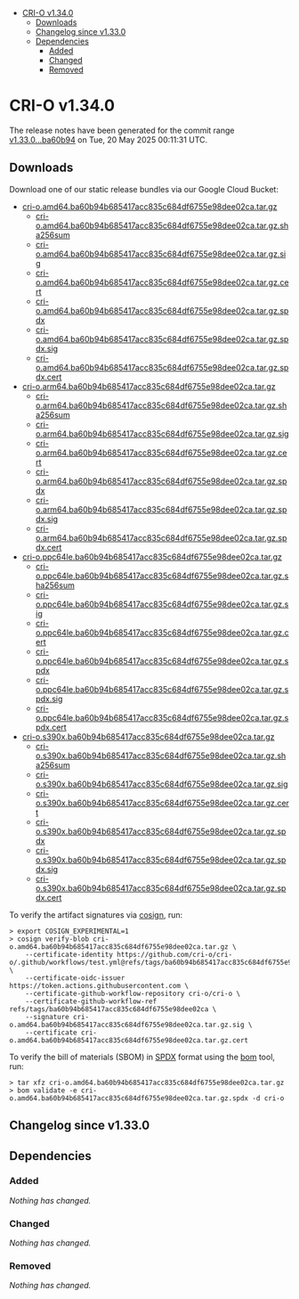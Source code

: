 - [CRI-O v1.34.0](#cri-o-v1340)
  - [Downloads](#downloads)
  - [Changelog since v1.33.0](#changelog-since-v1330)
  - [Dependencies](#dependencies)
    - [Added](#added)
    - [Changed](#changed)
    - [Removed](#removed)

# CRI-O v1.34.0

The release notes have been generated for the commit range
[v1.33.0...ba60b94](https://github.com/cri-o/cri-o/compare/v1.33.0...v1.34.0) on Tue, 20 May 2025 00:11:31 UTC.

## Downloads

Download one of our static release bundles via our Google Cloud Bucket:

- [cri-o.amd64.ba60b94b685417acc835c684df6755e98dee02ca.tar.gz](https://storage.googleapis.com/cri-o/artifacts/cri-o.amd64.ba60b94b685417acc835c684df6755e98dee02ca.tar.gz)
  - [cri-o.amd64.ba60b94b685417acc835c684df6755e98dee02ca.tar.gz.sha256sum](https://storage.googleapis.com/cri-o/artifacts/cri-o.amd64.ba60b94b685417acc835c684df6755e98dee02ca.tar.gz.sha256sum)
  - [cri-o.amd64.ba60b94b685417acc835c684df6755e98dee02ca.tar.gz.sig](https://storage.googleapis.com/cri-o/artifacts/cri-o.amd64.ba60b94b685417acc835c684df6755e98dee02ca.tar.gz.sig)
  - [cri-o.amd64.ba60b94b685417acc835c684df6755e98dee02ca.tar.gz.cert](https://storage.googleapis.com/cri-o/artifacts/cri-o.amd64.ba60b94b685417acc835c684df6755e98dee02ca.tar.gz.cert)
  - [cri-o.amd64.ba60b94b685417acc835c684df6755e98dee02ca.tar.gz.spdx](https://storage.googleapis.com/cri-o/artifacts/cri-o.amd64.ba60b94b685417acc835c684df6755e98dee02ca.tar.gz.spdx)
  - [cri-o.amd64.ba60b94b685417acc835c684df6755e98dee02ca.tar.gz.spdx.sig](https://storage.googleapis.com/cri-o/artifacts/cri-o.amd64.ba60b94b685417acc835c684df6755e98dee02ca.tar.gz.spdx.sig)
  - [cri-o.amd64.ba60b94b685417acc835c684df6755e98dee02ca.tar.gz.spdx.cert](https://storage.googleapis.com/cri-o/artifacts/cri-o.amd64.ba60b94b685417acc835c684df6755e98dee02ca.tar.gz.spdx.cert)
- [cri-o.arm64.ba60b94b685417acc835c684df6755e98dee02ca.tar.gz](https://storage.googleapis.com/cri-o/artifacts/cri-o.arm64.ba60b94b685417acc835c684df6755e98dee02ca.tar.gz)
  - [cri-o.arm64.ba60b94b685417acc835c684df6755e98dee02ca.tar.gz.sha256sum](https://storage.googleapis.com/cri-o/artifacts/cri-o.arm64.ba60b94b685417acc835c684df6755e98dee02ca.tar.gz.sha256sum)
  - [cri-o.arm64.ba60b94b685417acc835c684df6755e98dee02ca.tar.gz.sig](https://storage.googleapis.com/cri-o/artifacts/cri-o.arm64.ba60b94b685417acc835c684df6755e98dee02ca.tar.gz.sig)
  - [cri-o.arm64.ba60b94b685417acc835c684df6755e98dee02ca.tar.gz.cert](https://storage.googleapis.com/cri-o/artifacts/cri-o.arm64.ba60b94b685417acc835c684df6755e98dee02ca.tar.gz.cert)
  - [cri-o.arm64.ba60b94b685417acc835c684df6755e98dee02ca.tar.gz.spdx](https://storage.googleapis.com/cri-o/artifacts/cri-o.arm64.ba60b94b685417acc835c684df6755e98dee02ca.tar.gz.spdx)
  - [cri-o.arm64.ba60b94b685417acc835c684df6755e98dee02ca.tar.gz.spdx.sig](https://storage.googleapis.com/cri-o/artifacts/cri-o.arm64.ba60b94b685417acc835c684df6755e98dee02ca.tar.gz.spdx.sig)
  - [cri-o.arm64.ba60b94b685417acc835c684df6755e98dee02ca.tar.gz.spdx.cert](https://storage.googleapis.com/cri-o/artifacts/cri-o.arm64.ba60b94b685417acc835c684df6755e98dee02ca.tar.gz.spdx.cert)
- [cri-o.ppc64le.ba60b94b685417acc835c684df6755e98dee02ca.tar.gz](https://storage.googleapis.com/cri-o/artifacts/cri-o.ppc64le.ba60b94b685417acc835c684df6755e98dee02ca.tar.gz)
  - [cri-o.ppc64le.ba60b94b685417acc835c684df6755e98dee02ca.tar.gz.sha256sum](https://storage.googleapis.com/cri-o/artifacts/cri-o.ppc64le.ba60b94b685417acc835c684df6755e98dee02ca.tar.gz.sha256sum)
  - [cri-o.ppc64le.ba60b94b685417acc835c684df6755e98dee02ca.tar.gz.sig](https://storage.googleapis.com/cri-o/artifacts/cri-o.ppc64le.ba60b94b685417acc835c684df6755e98dee02ca.tar.gz.sig)
  - [cri-o.ppc64le.ba60b94b685417acc835c684df6755e98dee02ca.tar.gz.cert](https://storage.googleapis.com/cri-o/artifacts/cri-o.ppc64le.ba60b94b685417acc835c684df6755e98dee02ca.tar.gz.cert)
  - [cri-o.ppc64le.ba60b94b685417acc835c684df6755e98dee02ca.tar.gz.spdx](https://storage.googleapis.com/cri-o/artifacts/cri-o.ppc64le.ba60b94b685417acc835c684df6755e98dee02ca.tar.gz.spdx)
  - [cri-o.ppc64le.ba60b94b685417acc835c684df6755e98dee02ca.tar.gz.spdx.sig](https://storage.googleapis.com/cri-o/artifacts/cri-o.ppc64le.ba60b94b685417acc835c684df6755e98dee02ca.tar.gz.spdx.sig)
  - [cri-o.ppc64le.ba60b94b685417acc835c684df6755e98dee02ca.tar.gz.spdx.cert](https://storage.googleapis.com/cri-o/artifacts/cri-o.ppc64le.ba60b94b685417acc835c684df6755e98dee02ca.tar.gz.spdx.cert)
- [cri-o.s390x.ba60b94b685417acc835c684df6755e98dee02ca.tar.gz](https://storage.googleapis.com/cri-o/artifacts/cri-o.s390x.ba60b94b685417acc835c684df6755e98dee02ca.tar.gz)
  - [cri-o.s390x.ba60b94b685417acc835c684df6755e98dee02ca.tar.gz.sha256sum](https://storage.googleapis.com/cri-o/artifacts/cri-o.s390x.ba60b94b685417acc835c684df6755e98dee02ca.tar.gz.sha256sum)
  - [cri-o.s390x.ba60b94b685417acc835c684df6755e98dee02ca.tar.gz.sig](https://storage.googleapis.com/cri-o/artifacts/cri-o.s390x.ba60b94b685417acc835c684df6755e98dee02ca.tar.gz.sig)
  - [cri-o.s390x.ba60b94b685417acc835c684df6755e98dee02ca.tar.gz.cert](https://storage.googleapis.com/cri-o/artifacts/cri-o.s390x.ba60b94b685417acc835c684df6755e98dee02ca.tar.gz.cert)
  - [cri-o.s390x.ba60b94b685417acc835c684df6755e98dee02ca.tar.gz.spdx](https://storage.googleapis.com/cri-o/artifacts/cri-o.s390x.ba60b94b685417acc835c684df6755e98dee02ca.tar.gz.spdx)
  - [cri-o.s390x.ba60b94b685417acc835c684df6755e98dee02ca.tar.gz.spdx.sig](https://storage.googleapis.com/cri-o/artifacts/cri-o.s390x.ba60b94b685417acc835c684df6755e98dee02ca.tar.gz.spdx.sig)
  - [cri-o.s390x.ba60b94b685417acc835c684df6755e98dee02ca.tar.gz.spdx.cert](https://storage.googleapis.com/cri-o/artifacts/cri-o.s390x.ba60b94b685417acc835c684df6755e98dee02ca.tar.gz.spdx.cert)

To verify the artifact signatures via [cosign](https://github.com/sigstore/cosign), run:

```console
> export COSIGN_EXPERIMENTAL=1
> cosign verify-blob cri-o.amd64.ba60b94b685417acc835c684df6755e98dee02ca.tar.gz \
    --certificate-identity https://github.com/cri-o/cri-o/.github/workflows/test.yml@refs/tags/ba60b94b685417acc835c684df6755e98dee02ca \
    --certificate-oidc-issuer https://token.actions.githubusercontent.com \
    --certificate-github-workflow-repository cri-o/cri-o \
    --certificate-github-workflow-ref refs/tags/ba60b94b685417acc835c684df6755e98dee02ca \
    --signature cri-o.amd64.ba60b94b685417acc835c684df6755e98dee02ca.tar.gz.sig \
    --certificate cri-o.amd64.ba60b94b685417acc835c684df6755e98dee02ca.tar.gz.cert
```

To verify the bill of materials (SBOM) in [SPDX](https://spdx.org) format using the [bom](https://sigs.k8s.io/bom) tool, run:

```console
> tar xfz cri-o.amd64.ba60b94b685417acc835c684df6755e98dee02ca.tar.gz
> bom validate -e cri-o.amd64.ba60b94b685417acc835c684df6755e98dee02ca.tar.gz.spdx -d cri-o
```

## Changelog since v1.33.0

## Dependencies

### Added
_Nothing has changed._

### Changed
_Nothing has changed._

### Removed
_Nothing has changed._
